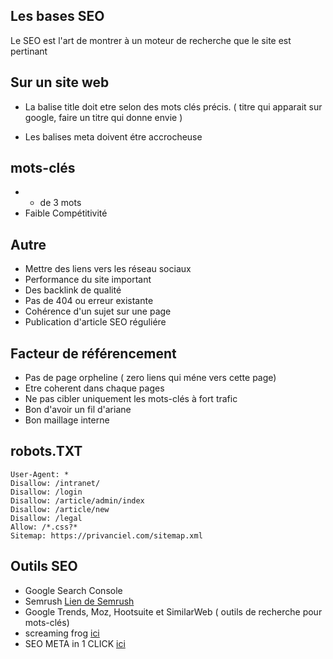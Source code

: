 ## Les bases SEO

Le SEO est l'art de montrer à un moteur de recherche que le site est pertinant


## Sur un site web


- La balise title doit etre selon des mots clés précis. ( titre qui apparait sur google, faire un titre qui donne envie )
- Les balises meta doivent étre accrocheuse

    <meta name="description" content="Privanciel, la meilleurs solution pour la gestion de votre projet RGPD.
    Un outil simple et accessible pour gérer, auditer et certifier votre conformité.
    DPO expert ou débutant Privanciel vous assure une expérience utilisateur adaptée à vos besoins.">

    <meta name="author" content="Data Transition">

## mots-clés

- + de 3 mots
- Faible Compétitivité

## Autre

  - Mettre des liens vers les réseau sociaux
  - Performance du site important
  - Des backlink de qualité
  - Pas de 404 ou erreur existante
  - Cohérence d'un sujet sur une page
  - Publication d'article SEO réguliére


## Facteur de référencement

- Pas de page orpheline ( zero liens qui méne vers cette page)
- Etre coherent dans chaque pages
- Ne pas cibler uniquement les mots-clés à fort trafic
- Bon d'avoir un fil d'ariane
- Bon maillage interne


## robots.TXT

    User-Agent: *
    Disallow: /intranet/
    Disallow: /login
    Disallow: /article/admin/index
    Disallow: /article/new
    Disallow: /legal
    Allow: /*.css?*
    Sitemap: https://privanciel.com/sitemap.xml

## Outils SEO

- Google Search Console
- Semrush [Lien de Semrush](https://fr.semrush.com/)
- Google Trends, Moz, Hootsuite et SimilarWeb ( outils de recherche pour mots-clés)
- screaming frog [ici](https://www.screamingfrog.co.uk/seo-spider/)
- SEO META in 1 CLICK [ici](https://chrome.google.com/webstore/search/seo%20meta%20in%20one%20click%20?hl=fr)
